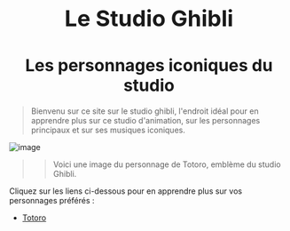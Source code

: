<h1 style="text-align:center; font-size:40px;">
Le Studio Ghibli</h1>

  
<h1 style="text-align:center; font-size:30px;"> Les personnages iconiques du studio </h1>




> Bienvenu sur ce site sur le studio ghibli, l'endroit idéal pour en apprendre plus sur ce studio d'animation, sur les personnages principaux et sur ses musiques iconiques.

![image](https://github.com/user-attachments/assets/b1e3bada-5613-41a5-aa32-8e66c7d50c84)
>> Voici une image du personnage de Totoro, emblème du studio Ghibli.

Cliquez sur les liens ci-dessous pour en apprendre plus sur vos personnages préférés :

- [Totoro](test2)

